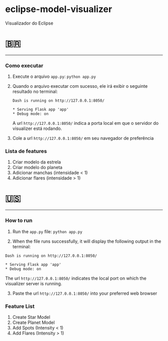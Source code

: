 # eclipse-model-visualizer
Visualizador do Eclipse 

# 🇧🇷

***

### Como executar
1. Execute o arquivo `app.py`: 
```python app.py```

2. Quando o arquivo executar com sucesso, ele irá exibir o seguinte resultado no terminal: 
    ```
    Dash is running on http://127.0.0.1:8050/

    * Serving Flask app 'app'
    * Debug mode: on

    ```

    A url ```http://127.0.0.1:8050/``` indica a porta local em que o servidor do visualizer está rodando. 

3. Cole a url ```http://127.0.0.1:8050/``` em seu navegador de preferência

### Lista de features
1. Criar modelo da estrela 
2. Criar modelo do planeta 
3. Adicionar manchas (intensidade < 1)
4. Adicionar flares (intensidade > 1)


# 🇺🇸

*** 

### How to run
1. Run the `app.py` file: 
```python app.py```

2. When the file runs successfully, it will display the following output in the terminal: 
```
Dash is running on http://127.0.0.1:8050/

* Serving Flask app 'app'
* Debug mode: on

```

The url ```http://127.0.0.1:8050/``` indicates the local port on which the visualizer server is running.

3. Paste the url ```http://127.0.0.1:8050/``` into your preferred web browser

### Feature List
1. Create Star Model
2. Create Planet Model
3. Add Spots (Intensity < 1)
4. Add Flares (Intensity > 1)